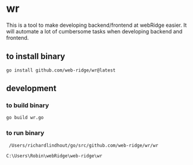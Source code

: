 # wr
This is a tool to make developing backend/frontend at webRidge easier. It will automate a lot of cumbersome tasks when developing backend and frontend.

## to install binary
```
go install github.com/web-ridge/wr@latest
```

## development

### to build binary
```sh
go build wr.go
```


### to run binary
```sh
 /Users/richardlindhout/go/src/github.com/web-ridge/wr/wr
 ```

 ```
 C:\Users\Robin\webRidge\web-ridge\wr
 ```
